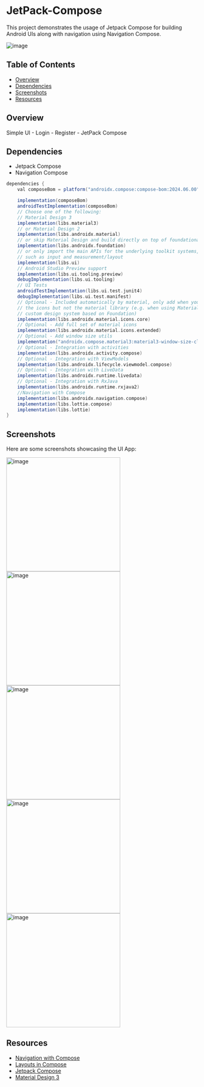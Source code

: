 # JetPack-Compose


This project demonstrates the usage of Jetpack Compose for building Android UIs along with navigation using Navigation Compose.

<img src="https://github.com/3mohamed-abdelfattah/JetPack-Compose/assets/142848460/1825adb1-c81d-41ca-a09b-04c8405b3b46" alt="image"/>

## Table of Contents

- [Overview](#overview)
- [Dependencies](#dependencies)
- [Screenshots](#screenshots)
- [Resources](#resources)

## Overview

Simple UI - Login - Register - JetPack Compose

## Dependencies

- Jetpack Compose
- Navigation Compose

```gradle
dependencies {
    val composeBom = platform("androidx.compose:compose-bom:2024.06.00")

    implementation(composeBom)
    androidTestImplementation(composeBom)
    // Choose one of the following:
    // Material Design 3
    implementation(libs.material3)
    // or Material Design 2
    implementation(libs.androidx.material)
    // or skip Material Design and build directly on top of foundational components
    implementation(libs.androidx.foundation)
    // or only import the main APIs for the underlying toolkit systems,
    // such as input and measurement/layout
    implementation(libs.ui)
    // Android Studio Preview support
    implementation(libs.ui.tooling.preview)
    debugImplementation(libs.ui.tooling)
    // UI Tests
    androidTestImplementation(libs.ui.test.junit4)
    debugImplementation(libs.ui.test.manifest)
    // Optional - Included automatically by material, only add when you need
    // the icons but not the material library (e.g. when using Material3 or a
    // custom design system based on Foundation)
    implementation(libs.androidx.material.icons.core)
    // Optional - Add full set of material icons
    implementation(libs.androidx.material.icons.extended)
    // Optional - Add window size utils
    implementation("androidx.compose.material3:material3-window-size-class")
    // Optional - Integration with activities
    implementation(libs.androidx.activity.compose)
    // Optional - Integration with ViewModels
    implementation(libs.androidx.lifecycle.viewmodel.compose)
    // Optional - Integration with LiveData
    implementation(libs.androidx.runtime.livedata)
    // Optional - Integration with RxJava
    implementation(libs.androidx.runtime.rxjava2)
    //Navigation with Compose
    implementation(libs.androidx.navigation.compose)
    implementation(libs.lottie.compose)
    implementation(libs.lottie)
}
```

## Screenshots
Here are some screenshots showcasing the UI App:

<img src="![image](https://github.com/3mohamed-abdelfattah/JetPack-Compose/assets/142848460/4da21fba-b788-4f41-94cc-565a8715b208)" alt="image" width="300"/>

<img src="mohamed![image](https://github.com/3mohamed-abdelfattah/JetPack-Compose/assets/142848460/416a9780-d7fb-4950-8365-de2452ee4e2a)" alt="image" width="300"/>

<img src="![image](https://github.com/3mohamed-abdelfattah/JetPack-Compose/assets/142848460/f48dc3d8-7374-45c6-896b-a34e607051f7)" alt="image" width="300"/>

<img src="![image](https://github.com/3mohamed-abdelfattah/JetPack-Compose/assets/142848460/ab9302e5-a402-4aab-9281-3a91092b69dd)" alt="image" width="300"/>

<img src="![image](https://github.com/3mohamed-abdelfattah/JetPack-Compose/assets/142848460/a1eab835-4bce-4121-8a93-4d6256e59696)" alt="image" width="300"/>




## Resources
- [Navigation with Compose](https://developer.android.com/develop/ui/compose/navigation#kts)
- [Layouts in Compose](https://developer.android.com/develop/ui/compose/layouts)
- [Jetpack Compose](https://developer.android.com/develop/ui/compose)
- [Material Design 3](https://m3.material.io/develop/android/jetpack-compose)

